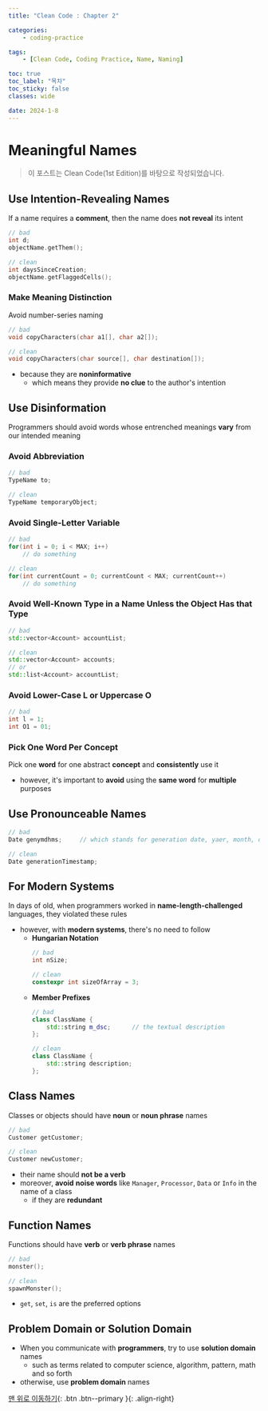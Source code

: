 ```yaml
---
title: "Clean Code : Chapter 2"

categories:
    - coding-practice

tags:
    - [Clean Code, Coding Practice, Name, Naming]

toc: true
toc_label: "목차"
toc_sticky: false
classes: wide

date: 2024-1-8
---
```


# Meaningful Names

> 이 포스트는 Clean Code(1st Edition)를 바탕으로 작성되었습니다.

## Use Intention-Revealing Names
If a name requires a **comment**, then the name does **not reveal** its intent
```c++
// bad
int d;
objectName.getThem();

// clean 
int daysSinceCreation;
objectName.getFlaggedCells();
```

### Make Meaning Distinction
Avoid number-series naming
```c++
// bad
void copyCharacters(char a1[], char a2[]);

// clean
void copyCharacters(char source[], char destination[]);
```
- because they are **noninformative**
    * which means they provide **no clue** to the author's intention


## Use Disinformation
Programmers should avoid words whose entrenched meanings **vary** from our intended meaning 

### Avoid Abbreviation
```c++
// bad
TypeName to;

// clean
TypeName temporaryObject; 
```

### Avoid Single-Letter Variable
```c++
// bad
for(int i = 0; i < MAX; i++)
    // do something

// clean
for(int currentCount = 0; currentCount < MAX; currentCount++)
    // do something
```

### Avoid Well-Known Type in a Name Unless the Object Has that Type
```c++
// bad
std::vector<Account> accountList;

// clean
std::vector<Account> accounts;
// or
std::list<Account> accountList;
```

### Avoid Lower-Case L or Uppercase O
```c++
// bad
int l = 1;
int O1 = 01;
```

### Pick One Word Per Concept
Pick one **word** for one abstract **concept** and **consistently** use it
- however, it's important to **avoid** using the **same word** for **multiple** purposes


## Use Pronounceable Names
```c++
// bad
Date genymdhms;     // which stands for generation date, yaer, month, day, hour, minute, and second

// clean
Date generationTimestamp;
```


## For Modern Systems
In days of old, when programmers worked in **name-length-challenged** languages, they violated these rules
- however, with **modern systems**, there's no need to follow
    * **Hungarian Notation**
        ```c++
        // bad
        int nSize;

        // clean
        constexpr int sizeOfArray = 3; 
        ```
    * **Member Prefixes**
        ```c++
        // bad
        class ClassName {
            std::string m_dsc;      // the textual description
        };

        // clean
        class ClassName {
            std::string description;
        };
        ```


## Class Names
Classes or objects should have **noun** or **noun phrase** names
```c++
// bad
Customer getCustomer;

// clean
Customer newCustomer;
```
- their name should **not be a verb**
- moreover, **avoid** **noise words** like `Manager`, `Processor`, `Data` or `Info` in the name of a class
    * if they are **redundant**


## Function Names
Functions should have **verb** or **verb phrase** names
```c++
// bad
monster();

// clean
spawnMonster();
```
- `get`, `set`, `is` are the preferred options


## Problem Domain or Solution Domain
- When you communicate with **programmers**, try to use **solution domain** names
    * such as terms related to computer science, algorithm, pattern, math and so forth
- otherwise, use **problem domain** names


[맨 위로 이동하기](#){: .btn .btn--primary }{: .align-right}